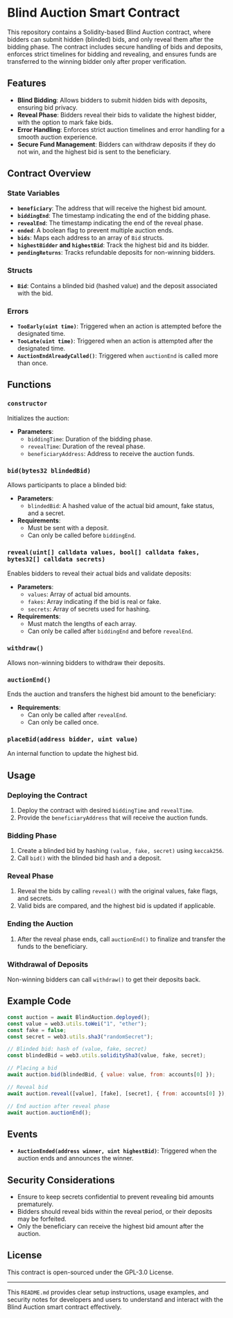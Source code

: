 # Blind Auction Smart Contract

This repository contains a Solidity-based Blind Auction contract, where bidders can submit hidden (blinded) bids, and only reveal them after the bidding phase. The contract includes secure handling of bids and deposits, enforces strict timelines for bidding and revealing, and ensures funds are transferred to the winning bidder only after proper verification.

## Features
- **Blind Bidding**: Allows bidders to submit hidden bids with deposits, ensuring bid privacy.
- **Reveal Phase**: Bidders reveal their bids to validate the highest bidder, with the option to mark fake bids.
- **Error Handling**: Enforces strict auction timelines and error handling for a smooth auction experience.
- **Secure Fund Management**: Bidders can withdraw deposits if they do not win, and the highest bid is sent to the beneficiary.
  
## Contract Overview

### State Variables
- **`beneficiary`**: The address that will receive the highest bid amount.
- **`biddingEnd`**: The timestamp indicating the end of the bidding phase.
- **`revealEnd`**: The timestamp indicating the end of the reveal phase.
- **`ended`**: A boolean flag to prevent multiple auction ends.
- **`bids`**: Maps each address to an array of `Bid` structs.
- **`highestBidder` and `highestBid`**: Track the highest bid and its bidder.
- **`pendingReturns`**: Tracks refundable deposits for non-winning bidders.

### Structs
- **`Bid`**: Contains a blinded bid (hashed value) and the deposit associated with the bid.

### Errors
- **`TooEarly(uint time)`**: Triggered when an action is attempted before the designated time.
- **`TooLate(uint time)`**: Triggered when an action is attempted after the designated time.
- **`AuctionEndAlreadyCalled()`**: Triggered when `auctionEnd` is called more than once.

## Functions

### `constructor`
Initializes the auction:
- **Parameters**:
  - `biddingTime`: Duration of the bidding phase.
  - `revealTime`: Duration of the reveal phase.
  - `beneficiaryAddress`: Address to receive the auction funds.

### `bid(bytes32 blindedBid)`
Allows participants to place a blinded bid:
- **Parameters**:
  - `blindedBid`: A hashed value of the actual bid amount, fake status, and a secret.
- **Requirements**:
  - Must be sent with a deposit.
  - Can only be called before `biddingEnd`.

### `reveal(uint[] calldata values, bool[] calldata fakes, bytes32[] calldata secrets)`
Enables bidders to reveal their actual bids and validate deposits:
- **Parameters**:
  - `values`: Array of actual bid amounts.
  - `fakes`: Array indicating if the bid is real or fake.
  - `secrets`: Array of secrets used for hashing.
- **Requirements**:
  - Must match the lengths of each array.
  - Can only be called after `biddingEnd` and before `revealEnd`.

### `withdraw()`
Allows non-winning bidders to withdraw their deposits.

### `auctionEnd()`
Ends the auction and transfers the highest bid amount to the beneficiary:
- **Requirements**:
  - Can only be called after `revealEnd`.
  - Can only be called once.

### `placeBid(address bidder, uint value)`
An internal function to update the highest bid.

## Usage

### Deploying the Contract
1. Deploy the contract with desired `biddingTime` and `revealTime`.
2. Provide the `beneficiaryAddress` that will receive the auction funds.

### Bidding Phase
1. Create a blinded bid by hashing `(value, fake, secret)` using `keccak256`.
2. Call `bid()` with the blinded bid hash and a deposit.

### Reveal Phase
1. Reveal the bids by calling `reveal()` with the original values, fake flags, and secrets.
2. Valid bids are compared, and the highest bid is updated if applicable.

### Ending the Auction
1. After the reveal phase ends, call `auctionEnd()` to finalize and transfer the funds to the beneficiary.

### Withdrawal of Deposits
Non-winning bidders can call `withdraw()` to get their deposits back.

## Example Code

```javascript
const auction = await BlindAuction.deployed();
const value = web3.utils.toWei("1", "ether");
const fake = false;
const secret = web3.utils.sha3("randomSecret");

// Blinded bid: hash of (value, fake, secret)
const blindedBid = web3.utils.soliditySha3(value, fake, secret);

// Placing a bid
await auction.bid(blindedBid, { value: value, from: accounts[0] });

// Reveal bid
await auction.reveal([value], [fake], [secret], { from: accounts[0] });

// End auction after reveal phase
await auction.auctionEnd();
```

## Events
- **`AuctionEnded(address winner, uint highestBid)`**: Triggered when the auction ends and announces the winner.

## Security Considerations
- Ensure to keep secrets confidential to prevent revealing bid amounts prematurely.
- Bidders should reveal bids within the reveal period, or their deposits may be forfeited.
- Only the beneficiary can receive the highest bid amount after the auction.

## License
This contract is open-sourced under the GPL-3.0 License.

--- 

This `README.md` provides clear setup instructions, usage examples, and security notes for developers and users to understand and interact with the Blind Auction smart contract effectively.
